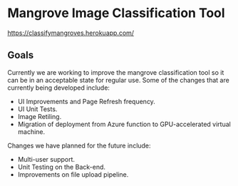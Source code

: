 # Mangrove Image Classification Tool

https://classifymangroves.herokuapp.com/

## Goals
Currently we are working to improve the mangrove classification tool so it can be in an acceptable state for regular use. Some of the changes that are currently being developed include:
- UI Improvements and Page Refresh frequency.
- UI Unit Tests.
- Image Retiling.
- Migration of deployment from Azure function to GPU-accelerated virtual machine.

Changes we have planned for the future include:
- Multi-user support.
- Unit Testing on the Back-end.
- Improvements on file upload pipeline.
